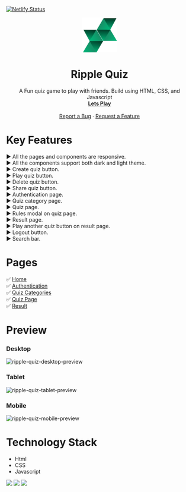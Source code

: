 [![Netlify Status](https://api.netlify.com/api/v1/badges/6a889947-f5cc-4fbf-9010-5a58d251ee24/deploy-status)](https://app.netlify.com/sites/ripple-ui/deploys)

<p align="center">
  <a href="https://ripple-ui.netlify.app" target="_blank">
    <img src="https://raw.githubusercontent.com/sonishreyas/rippleUI/dev/components/media/images/ripple-logo.png" alt="Ripple UI logo" >
  </a>
</p>
<h1 align="center" color="green">Ripple Quiz</h3>
<p align="center">
 A Fun quiz game to play with friends. Build using HTML, CSS, and Javascript 
  <br>
  <a href="https://ripple-quiz.netlify.app/"><strong>Lets Play</strong></a>
 <br />
  <br />
    <a href="https://github.com/sonishreyas/ripple-quiz/issues/new?assignees=&labels=bug&template=01_BUG_REPORT.md&title=bug%3A+">Report a Bug</a>
    ·
    <a href="https://github.com/sonishreyas/ripple-quiz/issues/new?assignees=&labels=enhancement&template=02_FEATURE_REQUEST.md&title=feat%3A+">Request a Feature</a>
</div>
</p>

# Key Features

▶️ All the pages and components are responsive. <br/>
▶️ All the components support both dark and light theme. <br/>
▶️ Create quiz button.<br/>
▶️ Play quiz button.<br/>
▶️ Delete quiz button.<br/>
▶️ Share quiz button.<br/>
▶️ Authentication page.<br/>
▶️ Quiz category page.<br/>
▶️ Quiz page.<br/>
▶️ Rules modal on quiz page.<br/>
▶️ Result page.<br/>
▶️ Play another quiz button on result page.<br/>
▶️ Logout button.<br/>
▶️ Search bar.<br/>

# Pages

✅ <a href="https://ripple-quiz.netlify.app/">Home</a> <br/>
✅ <a href="https://ripple-quiz.netlify.app/pages/authentication/authentication.html">Authentication</a> <br/>
✅ <a href="https://ripple-quiz.netlify.app/pages/quiz-categories/quiz-categories.html">Quiz Categories</a> <br/>
✅ <a href="https://ripple-quiz.netlify.app/pages/quiz/quiz.html">Quiz Page</a> <br/>
✅ <a href="https://ripple-quiz.netlify.app/pages/result/result.html">Result</a> <br/>

# Preview

### Desktop

![ripple-quiz-desktop-preview](https://user-images.githubusercontent.com/46019734/155227702-086c81a6-c7d5-43b1-bb8c-f24fb39561d6.gif)

### Tablet

![ripple-quiz-tablet-preview](https://user-images.githubusercontent.com/46019734/155227785-924a681e-2cc8-41be-8487-ed0a27133548.gif)

### Mobile

![ripple-quiz-mobile-preview](https://user-images.githubusercontent.com/46019734/155227730-020743d6-43c5-48f1-a423-8365f3a5111c.gif)

# Technology Stack

- Html
- CSS
- Javascript

<img src = "https://img.shields.io/badge/-HTML5-E34F26?style=flat&logo=html5&logoColor=white">  <img src = "https://img.shields.io/badge/-CSS3-1572B6?style=flat&logo=css3&logoColor=white">  <img src="https://img.shields.io/badge/-JavaScript-eed718?style=flat&logo=javascript&logoColor=ffffff">
